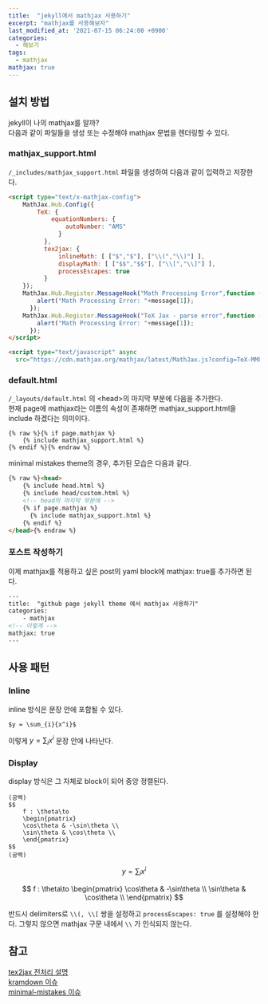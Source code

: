 ```yaml
---
title:  "jekyll에서 mathjax 사용하기"
excerpt: "mathjax를 사용해보자"
last_modified_at: '2021-07-15 06:24:00 +0900'
categories:
  - 해보기
tags:
  - mathjax
mathjax: true
---
```

## 설치 방법
jekyll이 나의 mathjax를 알까?\
다음과 같이 파일들을 생성 또는 수정해야 mathjax 문법을 렌더링할 수 있다.

### mathjax_support.html
```/_includes/mathjax_support.html``` 파일을 생성하여 다음과 같이 입력하고 저장한다.
```html
<script type="text/x-mathjax-config">
    MathJax.Hub.Config({
        TeX: {
            equationNumbers: {
                autoNumber: "AMS"
              }
          },
          tex2jax: {
              inlineMath: [ ["$","$"], ["\\(","\\)"] ],
              displayMath: [ ["$$","$$"], ["\\[","\\]"] ],
              processEscapes: true
          }
    });
    MathJax.Hub.Register.MessageHook("Math Processing Error",function (message) {
        alert("Math Processing Error: "+message[1]);
      });
    MathJax.Hub.Register.MessageHook("TeX Jax - parse error",function (message) {
        alert("Math Processing Error: "+message[1]);
      });
</script>

<script type="text/javascript" async
  src="https://cdn.mathjax.org/mathjax/latest/MathJax.js?config=TeX-MML-AM_CHTML"></script>
```

### default.html
```/_layouts/default.html``` 의 \<head\>의 마지막 부분에 다음을 추가한다.\
현재 page에 mathjax라는 이름의 속성이 존재하면 mathjax_support.html을 include 하겠다는 의미이다.
```
{% raw %}{% if page.mathjax %}
    {% include mathjax_support.html %}
{% endif %}{% endraw %}
```
minimal mistakes theme의 경우, 추가된 모습은 다음과 같다.
```html
{% raw %}<head>
    {% include head.html %}
    {% include head/custom.html %}
    <!-- head의 마지막 부분에 -->
    {% if page.mathjax %}
      {% include mathjax_support.html %}
    {% endif %}
</head>{% endraw %}
```

### 포스트 작성하기
이제 mathjax를 적용하고 싶은 post의 yaml block에 mathjax: true를 추가하면 된다.
```html
---
title:  "github page jekyll theme 에서 mathjax 사용하기"
categories:
    - mathjax
<!-- 이렇게 -->
mathjax: true
---
```

## 사용 패턴

### Inline
inline 방식은 문장 안에 포함될 수 있다.
```
$y = \sum_{i}{x^i}$
```
이렇게 $y = \sum_{i}{x^i}$ 문장 안에 나타난다.

### Display
display 방식은 그 자체로 block이 되어 중앙 정렬된다.
```
(공백)
$$
    f : \theta\to 
    \begin{pmatrix}
    \cos\theta & -\sin\theta \\
    \sin\theta & \cos\theta \\
    \end{pmatrix}
$$
(공백)
```

$$
    y = \sum_{i}{x^i}
$$

$$
    f : \theta\to 
    \begin{pmatrix}
    \cos\theta & -\sin\theta \\
    \sin\theta & \cos\theta \\
    \end{pmatrix}
$$

반드시 delimiters로 ```\\(, \\[``` 쌍을 설정하고 ```processEscapes: true``` 를 설정해야 한다. 그렇지 않으면 mathjax 구문 내에서 ```\\``` 가 인식되지 않는다.

## 참고
[tex2jax 전처리 설명](https://docs.mathjax.org/en/v2.7-latest/options/preprocessors/tex2jax.html)\
[kramdown 이슈](https://github.com/gettalong/kramdown/issues/672)\
[minimal-mistakes 이슈](https://www.janmeppe.com/blog/How-to-add-mathjax-to-minimal-mistakes/)

